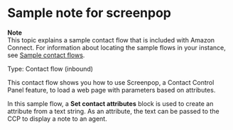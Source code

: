 # Sample note for screenpop<a name="sample-note-for-screenpop"></a>

**Note**  
This topic explains a sample contact flow that is included with Amazon Connect\. For information about locating the sample flows in your instance, see [Sample contact flows](contact-flow-samples.md)\. 

Type: Contact flow \(inbound\)

This contact flow shows you how to use Screenpop, a Contact Control Panel feature, to load a web page with parameters based on attributes\. 

In this sample flow, a **Set contact attributes** block is used to create an attribute from a text string\. As an attribute, the text can be passed to the CCP to display a note to an agent\.